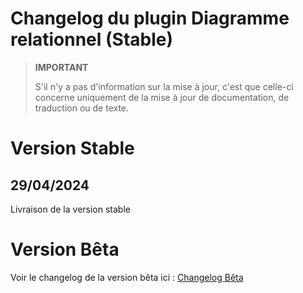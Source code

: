 # Changelog du plugin Diagramme relationnel (Stable)

>**IMPORTANT**
>
>S'il n'y a pas d'information sur la mise à jour, c'est que celle-ci concerne uniquement de la mise à jour de documentation, de traduction ou de texte.

# Version Stable

## 29/04/2024

Livraison de la version stable

# Version Bêta

Voir le changelog de la version bêta ici : [Changelog Bêta](https://github.com/BisonJeedom/documentations/blob/main/diagrelationnel/changelog_beta.md)
